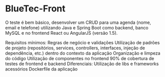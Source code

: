 # BlueTec-Front


O teste é bem básico, desenvolver um CRUD para uma agenda (nome, email e telefone) utilizando Java e Spring Boot como backend, banco MySQL e no frontend React ou AngularJS (versão 1.5).

Requisitos mínimos: Regras de negócio e validações Utilização de padrões de projeto (repositórios, services, controllers, interfaces, injeção de dependência, etc.) dentro do contexto da aplicação Organização e limpeza do código Utilização de componentes no frontend 90% de cobertura de testes de frontend e backend Diferenciais: Utilização de libs e frameworks acessórios Dockerfile da aplicação
